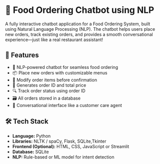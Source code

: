 # 🍔 Food Ordering Chatbot using NLP

A fully interactive chatbot application for a Food Ordering System, built using Natural Language Processing (NLP). The chatbot helps users place new orders, track existing orders, and provides a smooth conversational experience—just like a real restaurant assistant!

## 🧠 Features

- 🤖 NLP-powered chatbot for seamless food ordering
- 📦 Place new orders with customizable menus
- 🔄 Modify order items before confirmation
- 🧾 Generates order ID and total price
- 🔍 Track order status using order ID
- 🗃️ All orders stored in a database
- 💬 Conversational interface like a customer care agent

## 🛠️ Tech Stack

- **Language:** Python  
- **Libraries:** NLTK / spaCy, Flask, SQLite,Tkinter
- **Frontend (Optional):** HTML, CSS, JavaScript or Streamlit
- **Database:** SQLite 
- **NLP:** Rule-based or ML model for intent detection  


